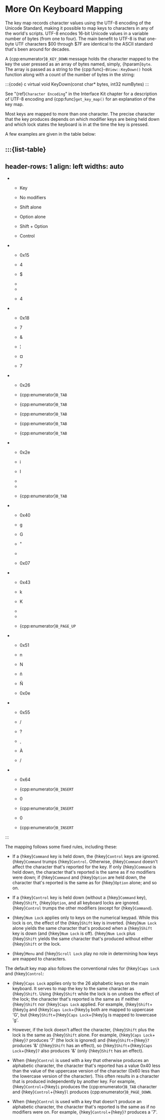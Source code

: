 # More On Keyboard Mapping

The key map records character values using the UTF-8 encoding of the
Unicode Standard, making it possible to map keys to characters in any of
the world's scripts. UTF-8 encodes 16-bit Unicode values in a variable
number of bytes (from one to four). The main benefit to UTF-8 is that
one-byte UTF characters $00 through $7F are identical to the ASCII standard
that's been around for decades.

A {cpp:enumerator}`B_KEY_DOWN` message holds the character mapped to the
key the user pressed as an array of bytes named, simply, {hparam}`byte`.
The array is passed as a string to the {cpp:func}`~BView::KeyDown()` hook
function along with a count of the number of bytes in the string:

:::{code} c
virtual void KeyDown(const char* bytes, int32 numBytes)
:::

See "{ref}`Character Encoding`" in the Interface Kit chapter for a
description of UTF-8 encoding and {cpp:func}`get_key_map()` for an
explanation of the key map.

Most keys are mapped to more than one character. The precise character
that the key produces depends on which modifier keys are being held down
and which lock states the keyboard is in at the time the key is pressed.

A few examples are given in the table below:

:::{list-table}
---
header-rows: 1
align: left
widths: auto
---
-
	- Key

	- No modifiers

	- Shift alone

	- Option alone

	- Shift + Option

	- Control

-
	- 0x15

	- 4

	- $

	- 

	- 

	- 4

-
	- 0x18

	- 7

	- &

	- ¦

	- ¤

	- 7

-
	- 0x26

	- {cpp:enumerator}`B_TAB`

	- {cpp:enumerator}`B_TAB`

	- {cpp:enumerator}`B_TAB`

	- {cpp:enumerator}`B_TAB`

	- {cpp:enumerator}`B_TAB`

-
	- 0x2e

	- i

	- I

	- 

	- 

	- {cpp:enumerator}`B_TAB`

-
	- 0x40

	- g

	- G

	- "

	- 

	- 0x07

-
	- 0x43

	- k

	- K

	- 

	- 

	- {cpp:enumerator}`B_PAGE_UP`

-
	- 0x51

	- n

	- N

	- ñ

	- Ñ

	- 0x0e

-
	- 0x55

	- /

	- ?

	- ¸

	- À

	- /

-
	- 0x64

	- {cpp:enumerator}`B_INSERT`

	- 0

	- {cpp:enumerator}`B_INSERT`

	- 0

	- {cpp:enumerator}`B_INSERT`


:::

The mapping follows some fixed rules, including these:

-   If a {hkey}`Command` key is held down, the {hkey}`Control` keys are
ignored. {hkey}`Command` trumps {hkey}`Control`. Otherwise, {hkey}`Command`
doesn't affect the character that's reported for the key. If only
{hkey}`Command` is held down, the character that's reported is the same as
if no modifiers were down; if {hkey}`Command` and {hkey}`Option` are held
down, the character that's reported is the same as for {hkey}`Option`
alone; and so on.

-   If a {hkey}`Control` key is held down (without a {hkey}`Command` key),
{hkey}`Shift`, {hkey}`Option`, and all keyboard locks are ignored.
{hkey}`Control` trumps the other modifiers (except for {hkey}`Command`).

-   {hkey}`Num Lock` applies only to keys on the numerical keypad. While this
lock is on, the effect of the {hkey}`Shift` key is inverted. {hkey}`Num
Lock` alone yields the same character that's produced when a {hkey}`Shift`
key is down (and {hkey}`Num Lock` is off). {hkey}`Num Lock` plus
{hkey}`Shift` yields the same character that's produced without either
{hkey}`Shift` or the lock.

-   {hkey}`Menu` and {hkey}`Scroll Lock` play no role in determining how keys
are mapped to characters.

The default key map also follows the conventional rules for {hkey}`Caps
Lock` and {hkey}`Control`:

-   {hkey}`Caps Lock` applies only to the 26 alphabetic keys on the main
keyboard. It serves to map the key to the same character as {hkey}`Shift`.
Using {hkey}`Shift` while the lock is on undoes the effect of the lock; the
character that's reported is the same as if neither {hkey}`Shift` nor
{hkey}`Caps Lock` applied. For example, {hkey}`Shift`+{hkey}`g` and
{hkey}`Caps Lock`+{hkey}`g` both are mapped to uppercase 'G', but
{hkey}`Shift`+{hkey}`Caps Lock`+{hkey}`g` is mapped to lowercase 'g'.

-   However, if the lock doesn't affect the character, {hkey}`Shift` plus the
lock is the same as {hkey}`Shift` alone. For example, {hkey}`Caps
Lock`+{hkey}`7` produces '7' (the lock is ignored) and
{hkey}`Shift`+{hkey}`7` produces '&' ({hkey}`Shift` has an effect), so
{hkey}`Shift`+{hkey}`Caps Lock`+{hkey}`7` also produces '&' (only
{hkey}`Shift` has an effect).

-   When {hkey}`Control` is used with a key that otherwise produces an
alphabetic character, the character that's reported has a value 0x40 less
than the value of the uppercase version of the character (0x60 less than
the lowercase version of the character). This often results in a character
that is produced independently by another key. For example,
{hkey}`Control`+{hkey}`i` produces the {cpp:enumerator}`B_TAB` character
and {hkey}`Control`+{hkey}`l` produces {cpp:enumerator}`B_PAGE_DOWN`.

-   When {hkey}`Control` is used with a key that doesn't produce an alphabetic
character, the character that's reported is the same as if no modifiers
were on. For example, {hkey}`Control`+{hkey}`7` produces a '7'.
